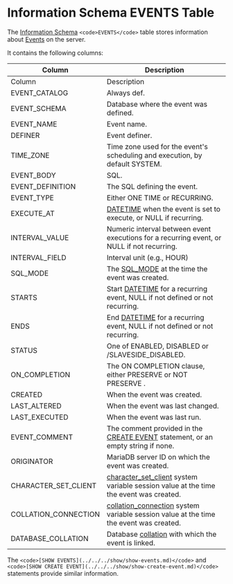 
# Information Schema EVENTS Table

The [Information Schema](../../../../../../mariadb-internals/information-schema-plugins-show-and-flush-statements.md) `<code>EVENTS</code>` table stores information about [Events](../../../../../../../server-usage/programming-customizing-mariadb/triggers-events/event-scheduler/README.md) on the server.


It contains the following columns:



| Column | Description |
| --- | --- |
| Column | Description |
| EVENT_CATALOG | Always def. |
| EVENT_SCHEMA | Database where the event was defined. |
| EVENT_NAME | Event name. |
| DEFINER | Event definer. |
| TIME_ZONE | Time zone used for the event's scheduling and execution, by default SYSTEM. |
| EVENT_BODY | SQL. |
| EVENT_DEFINITION | The SQL defining the event. |
| EVENT_TYPE | Either ONE TIME or RECURRING. |
| EXECUTE_AT | [DATETIME](../../../../../../data-types/date-and-time-data-types/datetime.md) when the event is set to execute, or NULL if recurring. |
| INTERVAL_VALUE | Numeric interval between event executions for a recurring event, or NULL if not recurring. |
| INTERVAL_FIELD | Interval unit (e.g., HOUR) |
| SQL_MODE | The [SQL_MODE](../../../../../../../server-management/variables-and-modes/sql-mode.md) at the time the event was created. |
| STARTS | Start [DATETIME](../../../../../../data-types/date-and-time-data-types/datetime.md) for a recurring event, NULL if not defined or not recurring. |
| ENDS | End [DATETIME](../../../../../../data-types/date-and-time-data-types/datetime.md) for a recurring event, NULL if not defined or not recurring. |
| STATUS | One of ENABLED, DISABLED or /SLAVESIDE_DISABLED. |
| ON_COMPLETION | The ON COMPLETION clause, either PRESERVE or NOT PRESERVE . |
| CREATED | When the event was created. |
| LAST_ALTERED | When the event was last changed. |
| LAST_EXECUTED | When the event was last run. |
| EVENT_COMMENT | The comment provided in the [CREATE EVENT](../../../../data-definition/create/create-event.md) statement, or an empty string if none. |
| ORIGINATOR | MariaDB server ID on which the event was created. |
| CHARACTER_SET_CLIENT | [character_set_client](../../../../../../../server-usage/replication-cluster-multi-master/optimization-and-tuning/system-variables/server-system-variables.md#character_set_client) system variable session value at the time the event was created. |
| COLLATION_CONNECTION | [collation_connection](../../../../../../../server-usage/replication-cluster-multi-master/optimization-and-tuning/system-variables/server-system-variables.md#collation_connection) system variable session value at the time the event was created. |
| DATABASE_COLLATION | Database [collation](../../../../../../data-types/string-data-types/character-sets/README.md) with which the event is linked. |



The `<code>[SHOW EVENTS](../../../show/show-events.md)</code>` and `<code>[SHOW CREATE EVENT](../../../show/show-create-event.md)</code>` statements provide similar information.

